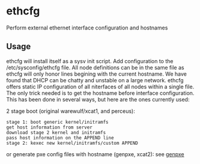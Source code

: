 ethcfg
======

Perform external ethernet interface configuration and hostnames

Usage
-----
ethcfg will install itself as a sysv init script.  Add configuration to the /etc/sysconfig/ethcfg file.  All node definitions can be in the same file as ethcfg will only honor lines begining with the current hostname.  We have found that DHCP can be chatty and unstable on a large network.  ethcfg offers static IP configuration of all niterfaces of all nodes within a single file.  The only trick needed is to get the hostname before interface configuration.  This has been done in several ways, but here are the ones currently used:

2 stage boot (original warewulf/xcat1, and perceus):
```
stage 1: boot generic kernel/initramfs
get host information from server
download stage 2 kernel and initramfs
pass host information on the APPEND line
stage 2: kexec new kernel/initramfs/custom APPEND
```

or generate pxe config files with hostname (genpxe, xcat2):
see [genpxe](http://github.com/hpc/genpxe)

